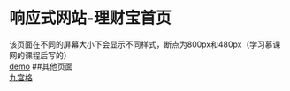 # 响应式网站-理财宝首页

  该页面在不同的屏幕大小下会显示不同样式，断点为800px和480px（学习慕课网的课程后写的）  
  [demo](https://dakeke.github.io/responsive--page/)
##其他页面  
  [九宫格](https://dakeke.github.io/responsive--page/others/sudoku)
